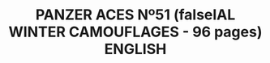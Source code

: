 ---
layout: product
title: "PANZER ACES Nº51 (falseIAL WINTER CAMOUFLAGES - 96 pages) ENGLISH"
price: "1800" 
desc: "Časopis"
img_path: "/assets/img/PANZ-0051.webp"
brand: "AMMO"
available: false
special_offer: false
new: false
soon: false
cat: "090000"
subcat: "090100"
subsubcat: "090101"
sifra: "PANZ-0051"
popular: false
spec: false
---